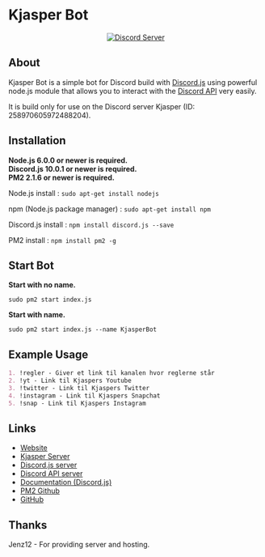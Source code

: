 # Kjasper Bot

<div align="center">
  <p>
    <a href="https://discord.gg/8rjkR"><img src="https://discordapp.com/api/guilds/258970605972488204/embed.png" alt="Discord Server" /></a>
  </p>
</div>

## About
Kjasper Bot is a simple bot for Discord build with [Discord.js](https://discord.js.org/#/) using powerful node.js module that allows you to interact with the [Discord API](https://discordapp.com/developers/docs/intro) very easily.

It is build only for use on the Discord server Kjasper (ID: 258970605972488204).

## Installation

**Node.js 6.0.0 or newer is required.**  
**Discord.js 10.0.1 or newer is required.**  
**PM2 2.1.6 or newer is required.**  

Node.js install : `sudo apt-get install nodejs`  

npm (Node.js package manager) : `sudo apt-get install npm`  

Discord.js install : `npm install discord.js --save`  

PM2 install : `npm install pm2 -g`  

## Start Bot

**Start with no name.** 

`sudo pm2 start index.js`

**Start with name.** 

`sudo pm2 start index.js --name KjasperBot`

## Example Usage
```Markdown
1. !regler - Giver et link til kanalen hvor reglerne står
2. !yt - Link til Kjaspers Youtube
3. !twitter - Link til Kjaspers Twitter
4. !instagram - Link til Kjaspers Snapchat
5. !snap - Link til Kjaspers Instagram
```

## Links
* [Website](https://bot.kjasper.dk/)
* [Kjasper Server](https://discord.gg/8rjkR)
* [Discord.js server](https://discord.gg/bRCvFy9)
* [Discord API server](https://discord.gg/rV4BwdK)
* [Documentation (Discord.js)](http://discord.js.org/#!/docs)
* [PM2 Github](https://github.com/Unitech/pm2)
* [GitHub](https://github.com/donsidro/Kjasper-Bot)

## Thanks

Jenz12 - For providing server and hosting.
